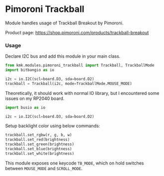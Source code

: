 # Pimoroni Trackball

Module handles usage of Trackball Breakout by Pimoroni.

Product page: https://shop.pimoroni.com/products/trackball-breakout

### Usage

Declare I2C bus and add this module in your main class.

```python
from kmk.modules.pimoroni_trackball import Trackball, TrackballMode
import bitbangio as io

i2c = io.I2C(scl=board.D3, sda=board.D2)
trackball = Trackball(i2c, mode=TrackballMode.MOUSE_MODE)
```

Theoretically, it should work with normal IO library, but I encountered some issues on my RP2040 board.

```python
import busio as io

i2c = io.I2C(scl=board.D3, sda=board.D2)
```

Setup backlight color using below commands:

```python
trackball.set_rgbw(r, g, b, w)
trackball.set_red(brightness)
trackball.set_green(brightness)
trackball.set_blue(brightness)
trackball.set_white(brightness)
```

This module exposes one keycode `TB_MODE`, which on hold switches between `MOUSE_MODE` and `SCROLL_MODE`.